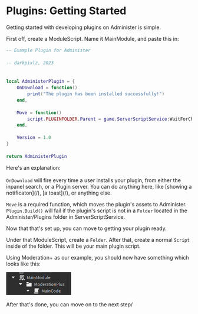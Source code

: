 # Plugins: Getting Started

Getting started with developing plugins on Administer is simple.



First off, create a ModuleScript. Name it MainModule, and paste this in:



```lua
-- Example Plugin for Administer

-- darkpixlz, 2023


local AdministerPlugin = {
	OnDownload = function()
		print("The plugin has been installed successfully!")
	end,
	
	Move = function()
		script.PLUGINFOLDER.Parent = game.ServerScriptService:WaitForChild("Administer").Plugins
	end,
	
	Version = 1.0
}

return AdministerPlugin

```

Here's an explanation:\
\
`OnDownload` will fire every time a user installs your plugin, from either the inpanel search, or a Plugin server. You can do anything here, like \[showing a notificaton]\(/), \[a toast]\(/), or anything else.



`Move` is a required function, which moves the plugin's assets to Administer. `Plugin.Build()` will fail if the plugin's script is not in a `Folder` located in the Administer/Plugins folder in ServerScriptService.



Now that that's set up, you can move to getting your plugin ready.



Under that ModuleScript, create a `Folder`. After that, create a normal `Script` inside of the folder. This will be your main plugin script.



Using Moderation+ as our example, you should now have something which looks like this:

![](../../.gitbook/assets/image.png)

After that's done, you can move on to the next step/
